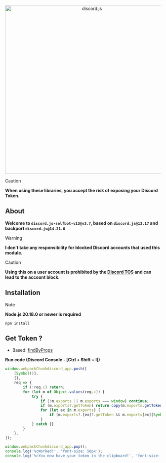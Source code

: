 <div align="center">
  <br />
  <p>
    <a href="https://discord.js.org"><img src="https://discord.js.org/static/logo.svg" width="546" alt="discord.js" /></a>
  </p>
</div>

> [!CAUTION]
> **When using these libraries, you accept the risk of exposing your Discord Token.**

## About

<strong>Welcome to `discord.js-selfbot-v13@v3.7`, based on `discord.js@13.17` and backport `discord.js@14.21.0`</strong>

> [!WARNING]
> **I don't take any responsibility for blocked Discord accounts that used this module.**

> [!CAUTION]
> **Using this on a user account is prohibited by the [Discord TOS](https://discord.com/terms) and can lead to the account block.**

## Installation

> [!NOTE]
> **Node.js 20.18.0 or newer is required**

```sh-session
npm install
```

## Get Token ?

- Based: [findByProps](https://discord.com/channels/603970300668805120/1085682686607249478/1085682686607249478)

<strong>Run code (Discord Console - [Ctrl + Shift + I])</strong>

```js
window.webpackChunkdiscord_app.push([
	[Symbol()],
	{},
	req => {
		if (!req.c) return;
		for (let m of Object.values(req.c)) {
			try {
				if (!m.exports || m.exports === window) continue;
				if (m.exports?.getToken) return copy(m.exports.getToken());
				for (let ex in m.exports) {
					if (m.exports?.[ex]?.getToken && m.exports[ex][Symbol.toStringTag] !== 'IntlMessagesProxy') return copy(m.exports[ex].getToken());
				}
			} catch {}
		}
	},
]);

window.webpackChunkdiscord_app.pop();
console.log('%cWorked!', 'font-size: 50px');
console.log(`%cYou now have your token in the clipboard!`, 'font-size: 16px');
```

